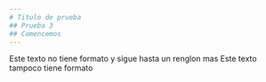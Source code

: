 ```yaml
---
# Titulo de prueba
## Prueba 3
## Comencemos
---
```

Este texto no tiene formato y sigue hasta un renglon mas
Este texto tampoco tiene formato